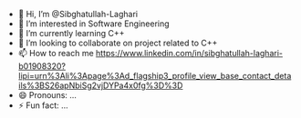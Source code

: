 - 👋 Hi, I’m @Sibghatullah-Laghari
- 👀 I’m interested in Software Engineering
- 🌱 I’m currently learning C++
- 💞️ I’m looking to collaborate on project related to C++
- 📫 How to reach me https://www.linkedin.com/in/sibghatullah-laghari-b01908320?lipi=urn%3Ali%3Apage%3Ad_flagship3_profile_view_base_contact_details%3BS26apNbiSg2vjDYPa4x0fg%3D%3D
- 😄 Pronouns: ...
- ⚡ Fun fact: ...

<!---
Sibghatullah-Laghari/Sibghatullah-Laghari is a ✨ special ✨ repository because its `README.md` (this file) appears on your GitHub profile.
You can click the Preview link to take a look at your changes.
--->
